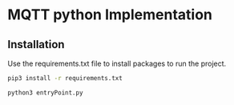 # MQTT python Implementation

## Installation
Use the requirements.txt file to install packages to run the project.

```bash
pip3 install -r requirements.txt
```

```bash
python3 entryPoint.py
```


